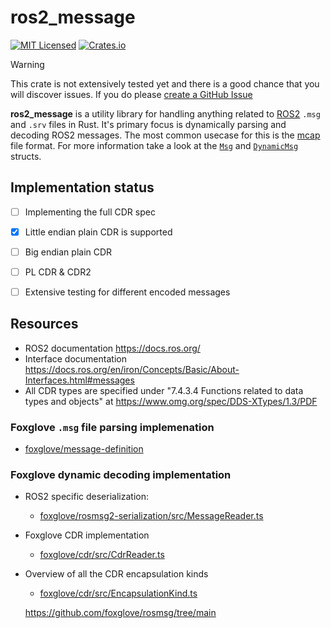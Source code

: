 # ros2_message

[![MIT Licensed](https://img.shields.io/crates/l/ros2_message.svg?maxAge=3600)](./LICENSE)
[![Crates.io](https://img.shields.io/crates/v/ros2_message.svg?maxAge=3600)](https://crates.io/crates/ros2_message)

> [!WARNING]
> This crate is not extensively tested yet and there is a good chance that you will discover issues.
> If you do please [create a GitHub Issue](https://github.com/A-K-O-R-A/ros2_message/issues/new)

**ros2_message** is a utility library for handling anything related to [ROS2](https://ros.org/) `.msg` and `.srv` files in Rust.
It's primary focus is dynamically parsing and decoding ROS2 messages. The most common usecase for this is the [mcap](https://crates.io/crates/mcap) file format.
For more information take a look at the [`Msg`](https://docs.rs/ros2_message/latest/ros2_message/struct.Msg.html) and
[`DynamicMsg`](https://docs.rs/ros2_message/latest/ros2_message/dynamic/decode/struct.DynamicMsg.html) structs.

## Implementation status
 - [ ] Implementing the full CDR spec
  - [x] Little endian plain CDR is supported
  - [ ] Big endian plain CDR
  - [ ] PL CDR & CDR2
 - [ ] Extensive testing for different encoded messages


## Resources
 - ROS2 documentation https://docs.ros.org/
 - Interface documentation https://docs.ros.org/en/iron/Concepts/Basic/About-Interfaces.html#messages
 - All CDR types are specified under "7.4.3.4 Functions related to data types and objects" at https://www.omg.org/spec/DDS-XTypes/1.3/PDF

### Foxglove `.msg` file parsing implemenation
 - [foxglove/message-definition](https://github.com/foxglove/message-definition/)

### Foxglove dynamic decoding implementation
  - ROS2 specific deserialization:
    - [foxglove/rosmsg2-serialization/src/MessageReader.ts](https://github.com/foxglove/rosmsg2-serialization/blob/d262e58a47138c4725e0d7a4881eb45c7eea1cc2/src/MessageReader.ts)
  - Foxglove CDR implementation
    - [foxglove/cdr/src/CdrReader.ts](https://github.com/foxglove/cdr/blob/5cdd02e0be6fe5e7f4424f91d59d451f56459d33/src/CdrReader.ts)
  - Overview of all the CDR encapsulation kinds
    - [foxglove/cdr/src/EncapsulationKind.ts](https://github.com/foxglove/cdr/blob/5cdd02e0be6fe5e7f4424f91d59d451f56459d33/src/EncapsulationKind.ts)


    https://github.com/foxglove/rosmsg/tree/main
